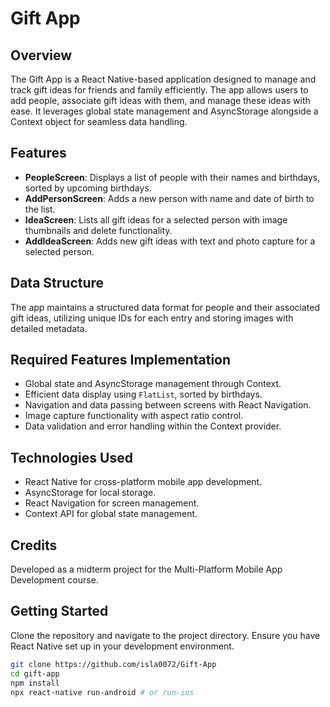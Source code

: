 # Gift App

## Overview
The Gift App is a React Native-based application designed to manage and track gift ideas for friends and family efficiently. The app allows users to add people, associate gift ideas with them, and manage these ideas with ease. It leverages global state management and AsyncStorage alongside a Context object for seamless data handling.

## Features
- **PeopleScreen**: Displays a list of people with their names and birthdays, sorted by upcoming birthdays.
- **AddPersonScreen**: Adds a new person with name and date of birth to the list.
- **IdeaScreen**: Lists all gift ideas for a selected person with image thumbnails and delete functionality.
- **AddIdeaScreen**: Adds new gift ideas with text and photo capture for a selected person.

## Data Structure
The app maintains a structured data format for people and their associated gift ideas, utilizing unique IDs for each entry and storing images with detailed metadata.

## Required Features Implementation
- Global state and AsyncStorage management through Context.
- Efficient data display using `FlatList`, sorted by birthdays.
- Navigation and data passing between screens with React Navigation.
- Image capture functionality with aspect ratio control.
- Data validation and error handling within the Context provider.

## Technologies Used
- React Native for cross-platform mobile app development.
- AsyncStorage for local storage.
- React Navigation for screen management.
- Context API for global state management.
  
## Credits
Developed as a midterm project for the Multi-Platform Mobile App Development course.

## Getting Started
Clone the repository and navigate to the project directory. Ensure you have React Native set up in your development environment.

```bash
git clone https://github.com/isla0072/Gift-App
cd gift-app
npm install
npx react-native run-android # or run-ios
